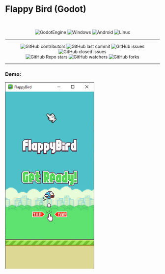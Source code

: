 # Flappy Bird (Godot)

<div align="center">

<br>
 
![GodotEngine](https://img.shields.io/badge/Godot-478CBF?style=for-the-badge&logo=GodotEngine&logoColor=white)
![Windows](https://img.shields.io/badge/Windows-0078D6?style=for-the-badge&logo=windows&logoColor=white)
![Android](https://img.shields.io/badge/Android-3DDC84?style=for-the-badge&logo=android&logoColor=white)
![Linux](https://img.shields.io/badge/Linux-FCC624?style=for-the-badge&logo=linux&logoColor=black)
  
<hr>

![GitHub contributors](https://img.shields.io/github/contributors/ericksonlargura/godot-platformer)
![GitHub last commit](https://img.shields.io/github/last-commit/ericksonlargura/godot-platformer)
![GitHub issues](https://img.shields.io/github/issues-raw/ericksonlargura/godot-platformer)
![GitHub closed issues](https://img.shields.io/github/issues-closed/ericksonlargura/godot-platformer)
<br>
![GitHub Repo stars](https://img.shields.io/github/stars/ericksonlargura/godot-platformer?style=social)
![GitHub watchers](https://img.shields.io/github/watchers/ericksonlargura/godot-platformer?style=social)
![GitHub forks](https://img.shields.io/github/forks/ericksonlargura/godot-platformer?style=social)
  
</div>

<hr>

### Demo:

![image](screenshots/print_game.png)

